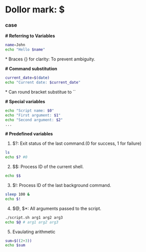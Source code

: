 # Dollor mark: $

### case

**\# Referring to Variables**

```bash
name=John
echo "Hello $name"
```

\* Braces {} for clarity: To prevent ambiguity.

**\# Command substitution**

```bash
current_date=$(date)
echo "Current date: $current_date"
```

\* Can round bracket substitue to ``

**\# Special variables**

```bash
echo "Script name: $0"
echo "First argument: $1"
echo "Second argument: $2"
...
```

**\# Predefined variables**

1. $?: Exit status of the last command.(0 for success, 1 for failure)

```bash
ls
echo $? #0
```

2. $$: Process ID of the current shell.

```bash
echo $$
```

3. $!: Process ID of the last background command.

```bash
sleep 100 &
echo $!
```

4. $@, $*: All arguments passed to the script.

```bash
./script.sh arg1 arg2 arg3
echo $@ # arg1 arg2 arg3
```

5. Evaulating arithmetic

```bash
sum=$((2+3))
echo $sum
```
